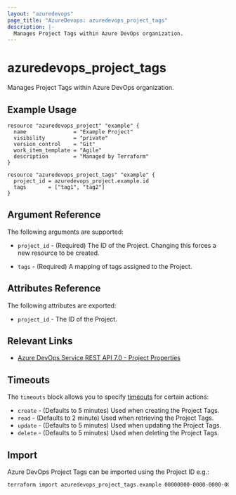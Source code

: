 ```yaml
---
layout: "azuredevops"
page_title: "AzureDevops: azuredevops_project_tags"
description: |-
  Manages Project Tags within Azure DevOps organization.
---
```


# azuredevops_project_tags

Manages Project Tags within Azure DevOps organization.

## Example Usage
```hcl
resource "azuredevops_project" "example" {
  name               = "Example Project"
  visibility         = "private"
  version_control    = "Git"
  work_item_template = "Agile"
  description        = "Managed by Terraform"
}

resource "azuredevops_project_tags" "example" {
  project_id = azuredevops_project.example.id
  tags       = ["tag1", "tag2"]
}
```

## Argument Reference

The following arguments are supported:

* `project_id` - (Required) The ID of the Project. Changing this forces a new resource to be created.

* `tags` - (Required) A mapping of tags assigned to the Project.

## Attributes Reference

The following attributes are exported:

* `project_id` - The ID of the Project.

## Relevant Links

- [Azure DevOps Service REST API 7.0 - Project Properties](https://learn.microsoft.com/en-us/rest/api/azure/devops/core/projects/get-project-properties?view=azure-devops-rest-7.1&tabs=HTTP)

## Timeouts

The `timeouts` block allows you to specify [timeouts](https://developer.hashicorp.com/terraform/language/resources/syntax#operation-timeouts) for certain actions:

* `create` - (Defaults to 5 minutes) Used when creating the Project Tags.
* `read` - (Defaults to 2 minute) Used when retrieving the Project Tags.
* `update` - (Defaults to 5 minutes) Used when updating the Project Tags.
* `delete` - (Defaults to 5 minutes) Used when deleting the Project Tags.

## Import

Azure DevOps Project Tags can be imported using the Project ID e.g.:

```sh
terraform import azuredevops_project_tags.example 00000000-0000-0000-0000-000000000000
```